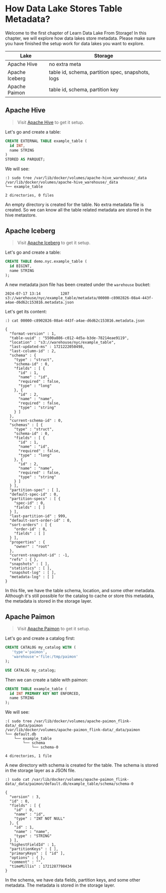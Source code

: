 # How Data Lake Stores Table Metadata?

Welcome to the first chapter of Learn Data Lake From Storage! In this chapter, we will explore how data lakes store metadata. Please make sure you have finished the setup work for data lakes you want to explore.

| Lake            | Storage                                           | 
|-----------------|---------------------------------------------------| 
| Apache Hive     | no extra meta                                     |
| Apache Iceberg  | table id, schema, partition spec, snapshots, logs |
| Apache Paimon   | table id, schema, partition key                   |

## Apache Hive

> Visit [Apache Hive](lakes/apache-hive/README.md) to get it setup.

Let's go and create a table:

```sql
CREATE EXTERNAL TABLE example_table (
  id INT,
  name STRING
)
STORED AS PARQUET;
```

We will see:

```shell
:) sudo tree /var/lib/docker/volumes/apache-hive_warehouse/_data
/var/lib/docker/volumes/apache-hive_warehouse/_data
└── example_table

2 directories, 0 files
```

An empty directory is created for the table. No extra metadata file is created. So we can know all the table related metadata are stored in the hive metastore.

## Apache Iceberg

> Visit [Apache Iceberg](lakes/apache-iceberg/README.md) to get it setup.

Let's go and create a table:

```sql
CREATE TABLE demo.nyc.example_table (
  id BIGINT,
  name STRING
);
```

A new metadata json file has been created under the `warehouse` bucket:

```shell
2024-07-17 13:14         1207  s3://warehouse/nyc/example_table/metadata/00000-c8902826-08a4-443f-a4ae-d6d62c153816.metadata.json
```

Let's get its content:

```shell
:) cat 00000-c8902826-08a4-443f-a4ae-d6d62c153816.metadata.json

{
  "format-version" : 1,
  "table-uuid" : "5500a886-c012-4d5a-b3de-78214eae9119",
  "location" : "s3://warehouse/nyc/example_table",
  "last-updated-ms" : 1721222050498,
  "last-column-id" : 2,
  "schema" : {
    "type" : "struct",
    "schema-id" : 0,
    "fields" : [ {
      "id" : 1,
      "name" : "id",
      "required" : false,
      "type" : "long"
    }, {
      "id" : 2,
      "name" : "name",
      "required" : false,
      "type" : "string"
    } ]
  },
  "current-schema-id" : 0,
  "schemas" : [ {
    "type" : "struct",
    "schema-id" : 0,
    "fields" : [ {
      "id" : 1,
      "name" : "id",
      "required" : false,
      "type" : "long"
    }, {
      "id" : 2,
      "name" : "name",
      "required" : false,
      "type" : "string"
    } ]
  } ],
  "partition-spec" : [ ],
  "default-spec-id" : 0,
  "partition-specs" : [ {
    "spec-id" : 0,
    "fields" : [ ]
  } ],
  "last-partition-id" : 999,
  "default-sort-order-id" : 0,
  "sort-orders" : [ {
    "order-id" : 0,
    "fields" : [ ]
  } ],
  "properties" : {
    "owner" : "root"
  },
  "current-snapshot-id" : -1,
  "refs" : { },
  "snapshots" : [ ],
  "statistics" : [ ],
  "snapshot-log" : [ ],
  "metadata-log" : [ ]
}
```

In this file, we have the table schema, location, and some other metadata. Although it's still possible for the catalog to cache or store this metadata, the metadata is stored in the storage layer.

## Apache Paimon

> Visit [Apache Paimon](lakes/apache-paimon/README.md) to get it setup.

Let's go and create a catalog first:

```sql
CREATE CATALOG my_catalog WITH (
   'type'='paimon',
   'warehouse'='file:/tmp/paimon'
);

USE CATALOG my_catalog;
```

Then we can create a table with paimon:

```sql
CREATE TABLE example_table (
  id INT PRIMARY KEY NOT ENFORCED,
  name STRING
);
```

We will see:

```shell
:( sudo tree /var/lib/docker/volumes/apache-paimon_flink-data/_data/paimon
/var/lib/docker/volumes/apache-paimon_flink-data/_data/paimon
└── default.db
    └── example_table
        └── schema
            └── schema-0

4 directories, 1 file
```

A new directory with schema is created for the table. The schema is stored in the storage layer as a JSON file.

```shell
:) sudo cat /var/lib/docker/volumes/apache-paimon_flink-data/_data/paimon/default.db/example_table/schema/schema-0

{
  "version" : 3,
  "id" : 0,
  "fields" : [ {
    "id" : 0,
    "name" : "id",
    "type" : "INT NOT NULL"
  }, {
    "id" : 1,
    "name" : "name",
    "type" : "STRING"
  } ],
  "highestFieldId" : 1,
  "partitionKeys" : [ ],
  "primaryKeys" : [ "id" ],
  "options" : { },
  "comment" : "",
  "timeMillis" : 1721287798434
}
```

In the schema, we have data fields, partition keys, and some other metadata. The metadata is stored in the storage layer.

